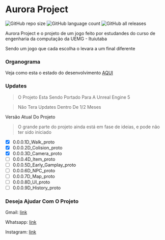 # Aurora Project

<!--- https://shields.io --->

![GitHub repo size](https://img.shields.io/github/repo-size/XinguHe/aurora-project)
![GitHub language count](https://img.shields.io/github/languages/count/XinguHe/aurora-project)
![GitHub all releases](https://img.shields.io/github/downloads/XinguHe/aurora-project/total)

Aurora Project e o projeto de um jogo feito por estudandes do curso de engenharia da computação da UEMG - Ituiutaba

Sendo um jogo que cada escolha o levara a um final diferente

### Organograma

Veja como esta o estado do desenvolvimento [AQUI](https://trello.com/b/tcVUTd8K/project-aurora)

### Updates

>O Projeto Esta Sendo Portado Para A Unreal Engine 5

>Não Tera Updates Dentro De 1/2 Meses

Versão Atual Do Projeto
>O grande parte do projeto ainda está em fase de ideias, e pode não ter sido iniciado

- [x] 0.0.0.1D_Walk_proto
- [x] 0.0.0.2D_Colision_proto
- [x] 0.0.0.3D_Camera_proto
- [ ] 0.0.0.4D_Item_proto
- [ ] 0.0.0.5D_Early_Gamplay_proto
- [ ] 0.0.0.6D_NPC_proto
- [ ] 0.0.0.7D_Map_proto
- [ ] 0.0.0.8D_UI_proto
- [ ] 0.0.0.9D_History_proto

### Deseja Ajudar Com O Projeto 

Gmail: [link](guilhermecaetanno87123@gmail.com)
  
Whatsapp: [link](https://api.whatsapp.com/send/?phone=%2B5534996386599&text=Ol%C3%A1%2C+XinguheProd&type=phone_number&app_absent=0)

Instagram: [link](https://www.instagram.com/xinguheprod/)
